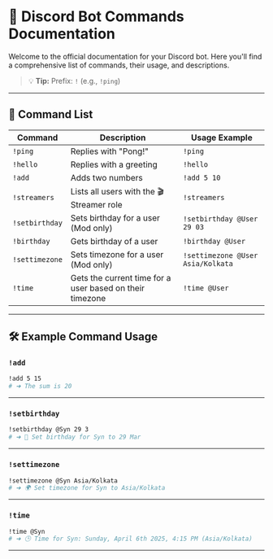 # 🧠 Discord Bot Commands Documentation

Welcome to the official documentation for your Discord bot. Here you'll find a comprehensive list of commands, their usage, and descriptions.

> 💡 **Tip:** Prefix: `!` (e.g., `!ping`)

---

## 📜 Command List

| Command         | Description                                             | Usage Example                             |
|-----------------|---------------------------------------------------------|-------------------------------------------|
| `!ping`         | Replies with "Pong!"                                    | `!ping`                                   |
| `!hello`        | Replies with a greeting                                 | `!hello`                                  |
| `!add`          | Adds two numbers                                        | `!add 5 10`                                |
| `!streamers`    | Lists all users with the 🎬 Streamer role               | `!streamers`                              |
| `!setbirthday`  | Sets birthday for a user (Mod only)                     | `!setbirthday @User 29 03`                 |
| `!birthday`     | Gets birthday of a user                                 | `!birthday @User`                         |
| `!settimezone`  | Sets timezone for a user (Mod only)                     | `!settimezone @User Asia/Kolkata`         |
| `!time`         | Gets the current time for a user based on their timezone| `!time @User`                             |

---

## 🛠️ Example Command Usage

### `!add`

```bash
!add 5 15
# ➜ The sum is 20
```

---

### `!setbirthday`

```bash
!setbirthday @Syn 29 3
# ➜ 🎉 Set birthday for Syn to 29 Mar
```

---

### `!settimezone`

```bash
!settimezone @Syn Asia/Kolkata
# ➜ 🌍 Set timezone for Syn to Asia/Kolkata
```

---

### `!time`

```bash
!time @Syn
# ➜ 🕒 Time for Syn: Sunday, April 6th 2025, 4:15 PM (Asia/Kolkata)
```

---
